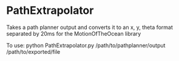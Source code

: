 # PathExtrapolator
Takes a path planner output and converts it to an x, y, theta format separated by 20ms for the MotionOfTheOcean library


To use:
python PathExtrapolator.py /path/to/pathplanner/output /path/to/exported/file
